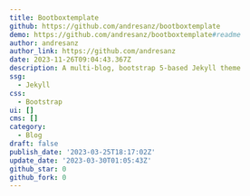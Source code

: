 ```yaml
---
title: Bootboxtemplate
github: https://github.com/andresanz/bootboxtemplate
demo: https://github.com/andresanz/bootboxtemplate#readme
author: andresanz
author_link: https://github.com/andresanz
date: 2023-11-26T09:04:43.367Z
description: A multi-blog, bootstrap 5-based Jekyll theme
ssg:
  - Jekyll
css:
  - Bootstrap
ui: []
cms: []
category:
  - Blog
draft: false
publish_date: '2023-03-25T18:17:02Z'
update_date: '2023-03-30T01:05:43Z'
github_star: 0
github_fork: 0
---
```

